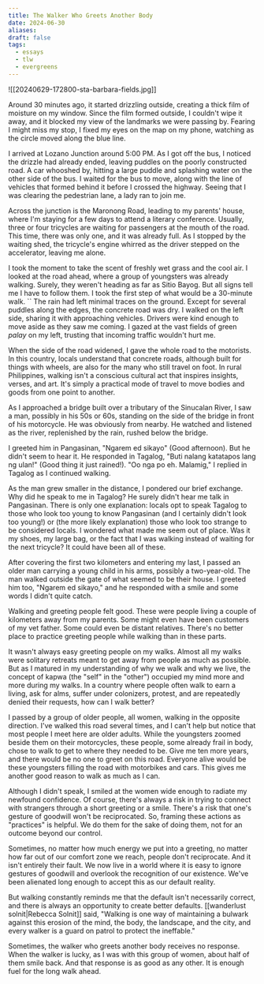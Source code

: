```yaml
---
title: The Walker Who Greets Another Body
date: 2024-06-30
aliases: 
draft: false
tags:
  - essays
  - tlw
  - evergreens
---
```

![[20240629-172800-sta-barbara-fields.jpg]]

Around 30 minutes ago, it started drizzling outside, creating a thick film of moisture on my window. Since the film formed outside, I couldn't wipe it away, and it blocked my view of the landmarks we were passing by. Fearing I might miss my stop, I fixed my eyes on the map on my phone, watching as the circle moved along the blue line.

I arrived at Lozano Junction around 5:00 PM. As I got off the bus, I noticed the drizzle had already ended, leaving puddles on the poorly constructed road. A car whooshed by, hitting a large puddle and splashing water on the other side of the bus. I waited for the bus to move, along with the line of vehicles that formed behind it before I crossed the highway. Seeing that I was clearing the pedestrian lane, a lady ran to join me.

Across the junction is the Maronong Road, leading to my parents' house, where I'm staying for a few days to attend a literary conference. Usually, three or four tricycles are waiting for passengers at the mouth of the road. This time, there was only one, and it was already full. As I stopped by the waiting shed, the tricycle's engine whirred as the driver stepped on the accelerator, leaving me alone.

I took the moment to take the scent of freshly wet grass and the cool air. I looked at the road ahead, where a group of youngsters was already walking. Surely, they weren't heading as far as Sitio Bayog. But all signs tell me I have to follow them. I took the first step of what would be a 30-minute walk.
``
The rain had left minimal traces on the ground. Except for several puddles along the edges, the concrete road was dry. I walked on the left side, sharing it with approaching vehicles. Drivers were kind enough to move aside as they saw me coming. I gazed at the vast fields of green *palay* on my left, trusting that incoming traffic wouldn't hurt me.

When the side of the road widened, I gave the whole road to the motorists. In this country, locals understand that concrete roads, although built for things with wheels, are also for the many who still travel on foot. In rural Philippines, walking isn't a conscious cultural act that inspires insights, verses, and art. It's simply a practical mode of travel to move bodies and goods from one point to another.

As I approached a bridge built over a tributary of the Sinucalan River, I saw a man, possibly in his 50s or 60s, standing on the side of the bridge in front of his motorcycle. He was obviously from nearby. He watched and listened as the river, replenished by the rain, rushed below the bridge.

I greeted him in Pangasinan, "Ngarem ed sikayo" (Good afternoon). But he didn't seem to hear it. He responded in Tagalog, "Buti nalang katatapos lang ng ulan!" (Good thing it just rained!). "Oo nga po eh. Malamig," I replied in Tagalog as I continued walking.

As the man grew smaller in the distance, I pondered our brief exchange. Why did he speak to me in Tagalog? He surely didn't hear me talk in Pangasinan. There is only one explanation: locals opt to speak Tagalog to those who look too young to know Pangasinan (and I certainly didn't look too young!) or (the more likely explanation) those who look too strange to be considered locals. I wondered what made me seem out of place. Was it my shoes, my large bag, or the fact that I was walking instead of waiting for the next tricycle? It could have been all of these.

After covering the first two kilometers and entering my last, I passed an older man carrying a young child in his arms, possibly a two-year-old. The man walked outside the gate of what seemed to be their house. I greeted him too, "Ngarem ed sikayo," and he responded with a smile and some words I didn't quite catch.

Walking and greeting people felt good. These were people living a couple of kilometers away from my parents. Some might even have been customers of my vet father. Some could even be distant relatives. There's no better place to practice greeting people while walking than in these parts.

It wasn't always easy greeting people on my walks. Almost all my walks were solitary retreats meant to get away from people as much as possible. But as I matured in my understanding of why we walk and why we live, the concept of kapwa (the "self" in the "other") occupied my mind more and more during my walks. In a country where people often walk to earn a living, ask for alms, suffer under colonizers, protest, and are repeatedly denied their requests, how can I walk better?

I passed by a group of older people, all women, walking in the opposite direction. I've walked this road several times, and I can't help but notice that most people I meet here are older adults. While the youngsters zoomed beside them on their motorcycles, these people, some already frail in body, chose to walk to get to where they needed to be. Give me ten more years, and there would be no one to greet on this road. Everyone alive would be these youngsters filling the road with motorbikes and cars. This gives me another good reason to walk as much as I can.

Although I didn't speak, I smiled at the women wide enough to radiate my newfound confidence. Of course, there's always a risk in trying to connect with strangers through a short greeting or a smile. There's a risk that one's gesture of goodwill won't be reciprocated. So, framing these actions as "practices" is helpful. We do them for the sake of doing them, not for an outcome beyond our control.

Sometimes, no matter how much energy we put into a greeting, no matter how far out of our comfort zone we reach, people don't reciprocate. And it isn't entirely their fault. We now live in a world where it is easy to ignore gestures of goodwill and overlook the recognition of our existence. We've been alienated long enough to accept this as our default reality.

But walking constantly reminds me that the default isn't necessarily correct, and there is always an opportunity to create better defaults. [[wanderlust solnit|Rebecca Solnit]] said, "Walking is one way of maintaining a bulwark against this erosion of the mind, the body, the landscape, and the city, and every walker is a guard on patrol to protect the ineffable."

Sometimes, the walker who greets another body receives no response. When the walker is lucky, as I was with this group of women, about half of them smile back. And that response is as good as any other. It is enough fuel for the long walk ahead.